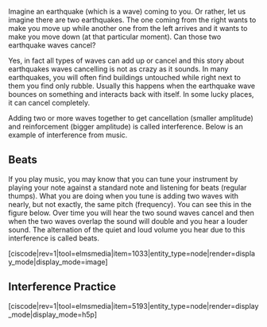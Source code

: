 Imagine an earthquake (which is a wave) coming to you. Or rather, let us imagine there are two earthquakes. The one coming from the right wants to make you move up while another one from the left arrives and it wants to make you move down (at that particular moment). Can those two earthquake waves cancel?

Yes, in fact all types of waves can add up or cancel and this story about earthquakes waves cancelling is not as crazy as it sounds. In many earthquakes, you will often find buildings untouched while right next to them you find only rubble. Usually this happens when the earthquake wave bounces on something and interacts back with itself. In some lucky places, it can cancel completely.


Adding two or more waves together to get cancellation (smaller amplitude) and reinforcement (bigger amplitude) is called interference. Below is an example of interference from music.

## Beats

If you play music, you may know that you can tune your instrument by playing your note against a standard note and listening for beats (regular thumps). What you are doing when you tune is adding two waves with nearly, but not exactly, the same pitch (frequency). You can see this in the figure below. Over time you will hear the two sound waves cancel and then when the two waves overlap the sound will double and you hear a louder sound. The alternation of the quiet and loud volume you hear due to this interference is called beats.

[ciscode|rev=1|tool=elmsmedia|item=1033|entity_type=node|render=display_mode|display_mode=image]

## Interference Practice

[ciscode|rev=1|tool=elmsmedia|item=5193|entity_type=node|render=display_mode|display_mode=h5p]